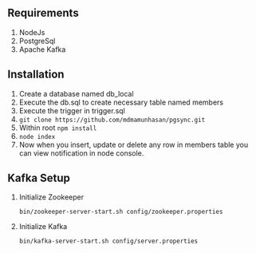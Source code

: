 ## Requirements

1. NodeJs
2. PostgreSql
3. Apache Kafka

## Installation

1. Create a database named db_local
2. Execute the db.sql to create necessary table named members
3. Execute the trigger in trigger.sql
4. `git clone https://github.com/mdmamunhasan/pgsync.git` 
5. Within root `npm install`
6. `node index`
7. Now when you insert, update or delete any row in members table you can view notification in node console.

## Kafka Setup

1. Initialize Zookeeper 
    
    `bin/zookeeper-server-start.sh config/zookeeper.properties`
    
2. Initialize Kafka 

    `bin/kafka-server-start.sh config/server.properties`